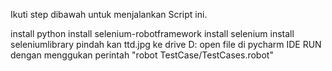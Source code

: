 Ikuti step dibawah untuk menjalankan Script ini.

install python 
install selenium-robotframework
install selenium
install seleniumlibrary
pindah kan ttd.jpg ke drive D:
open file di pycharm IDE
RUN dengan menggukan perintah "robot TestCase/TestCases.robot"
